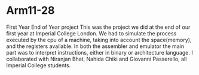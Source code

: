 # Arm11-28
First Year End of Year project
This was the project we did at the end of our first year at Imperial College London. We had to simulate the process 
executed by the cpu of a machine, taking into account the space(memory), and the registers available. In both the assembler 
and emulator the main part was to interpret instructions, either in binary or architecture language.
I collaborated with Niranjan Bhat, Nahida Chiki and Giovanni Passerello, all Imperial College students.
